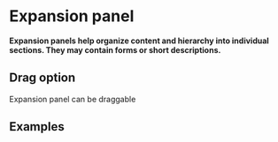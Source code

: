 # Expansion panel

**Expansion panels help organize content and hierarchy into individual sections. They may contain forms or short descriptions.**

<demo-block component="expansion-panel" partial="default"></demo-block>

## Drag option

Expansion panel can be draggable

<demo-block component="expansion-panel" partial="drag"></demo-block>

## Examples

<demo-block component="expansion-panel" partial="example"></demo-block>
